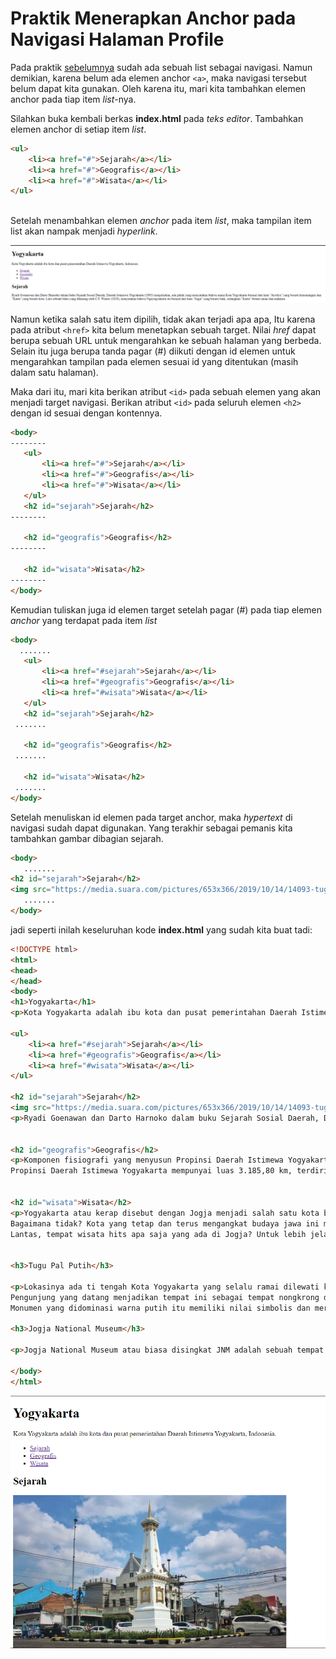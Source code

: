 # Praktik Menerapkan Anchor pada Navigasi Halaman Profile

Pada praktik [sebelumnya](https://github.com/adyuta447/learn-html-css/tree/main/3.%20Pendalaman%20HTML/5.%20Praktik%20Menambah%20List%20pada%20Halaman%20Profile) sudah ada sebuah list sebagai navigasi. Namun demikian, karena belum ada elemen anchor ```<a>```, maka navigasi tersebut belum dapat kita gunakan. Oleh karena itu, mari kita tambahkan elemen anchor pada tiap item <i>list</i>-nya.

Silahkan buka kembali berkas <b>index.html</b> pada <i>teks editor</i>. Tambahkan elemen anchor di setiap item <i>list</i>.

```html
<ul>
    <li><a href="#">Sejarah</a></li>
    <li><a href="#">Geografis</a></li>
    <li><a href="#">Wisata</a></li>
</ul>
 
```

Setelah menambahkan elemen <i>anchor</i> pada item <i>list</i>, maka tampilan item list akan nampak menjadi <i>hyperlink</i>.

![screenshot](https://github.com/adyuta447/learn-html-css/blob/main/3.%20Pendalaman%20HTML/img/2022-03-16_22-18.png)

Namun ketika salah satu item dipilih, tidak akan terjadi apa apa, Itu karena pada atribut ```<href>``` kita belum menetapkan sebuah target. Nilai <i>href</i> dapat berupa sebuah URL untuk mengarahkan ke sebuah halaman yang berbeda. Selain itu juga berupa tanda pagar (#) diikuti dengan id elemen untuk mengarahkan tampilan pada elemen sesuai id yang ditentukan (masih dalam satu halaman).

Maka dari itu, mari kita berikan atribut ```<id>``` pada sebuah elemen yang akan menjadi target navigasi. Berikan atribut ```<id>``` pada seluruh elemen ```<h2>``` dengan id sesuai dengan kontennya.

```html
<body>
--------
   <ul>
       <li><a href="#">Sejarah</a></li>
       <li><a href="#">Geografis</a></li>
       <li><a href="#">Wisata</a></li>
   </ul>
   <h2 id="sejarah">Sejarah</h2>
--------
 
   <h2 id="geografis">Geografis</h2>
--------
 
   <h2 id="wisata">Wisata</h2>
--------
</body>
```
Kemudian tuliskan juga id elemen target setelah pagar (#) pada tiap elemen <i>anchor</i> yang terdapat pada item <i>list</i>

```html
<body>
  .......
   <ul>
       <li><a href="#sejarah">Sejarah</a></li>
       <li><a href="#geografis">Geografis</a></li>
       <li><a href="#wisata">Wisata</a></li>
   </ul>
   <h2 id="sejarah">Sejarah</h2>
 .......
 
   <h2 id="geografis">Geografis</h2>
 .......
 
   <h2 id="wisata">Wisata</h2>
 .......
</body>
```
Setelah menuliskan id elemen pada target anchor, maka <i>hypertext</i> di navigasi sudah dapat digunakan. Yang terakhir sebagai pemanis kita tambahkan gambar dibagian sejarah.

```html
<body>
   .......
<h2 id="sejarah">Sejarah</h2>
<img src="https://media.suara.com/pictures/653x366/2019/10/14/14093-tugu-pal-putih-atau-tugu-yogyakarta-suaraeleonora-pew.jpg" alt="sejarah">
   .......
</body>
```

jadi seperti inilah keseluruhan kode <b>index.html</b> yang sudah kita buat tadi:

```html
<!DOCTYPE html>
<html>
<head>
</head>
<body>
<h1>Yogyakarta</h1>
<p>Kota Yogyakarta adalah ibu kota dan pusat pemerintahan Daerah Istimewa Yogyakarta, Indonesia.</p> 

<ul>
    <li><a href="#sejarah">Sejarah</a></li>
    <li><a href="#geografis">Geografis</a></li>
    <li><a href="#wisata">Wisata</a></li>
</ul>
 
<h2 id="sejarah">Sejarah</h2>
<img src="https://media.suara.com/pictures/653x366/2019/10/14/14093-tugu-pal-putih-atau-tugu-yogyakarta-suaraeleonora-pew.jpg" alt="sejarah">
<p>Ryadi Goenawan dan Darto Harnoko dalam buku Sejarah Sosial Daerah, Daerah Istimewa Yogyakarta (1993) menjelaskan, ada pihak yang menyatakan bahwa nama Kota Yogyakarta berasal dari kata "Ayodya" yang berarti kemenangan dan "Karta" yang berarti kota. Lalu sebuah buku yang dikarang oleh C.F. Winter (1928), menyatakan bahwa Ngayogyakarta itu berasal dari kata "Jogja" yang berarti baik, sedangkan "Karta" berarti aman dan makmur.</p>
 
 
<h2 id="geografis">Geografis</h2>
<p>Komponen fisiografi yang menyusun Propinsi Daerah Istimewa Yogyakarta terdiri dari 4 (empat) satuan fisiografis yaitu Satuan Pegunungan Selatan (Dataran Tinggi Karst) dengan ketinggian tempat berkisar antara 150 - 700 meter, Satuan Gunungapi Merapi dengan ketinggian tempat berkisar antara 80 - 2.911 meter, Satuan Dataran Rendah yang membentang antara Pegunungan Selatan dan Pegunungan Kulonprogo pada ketinggian 0 - 80 meter, dan Pegunungan Kulonprogo dengan ketinggian hingga 572 meter.
Propinsi Daerah Istimewa Yogyakarta mempunyai luas 3.185,80 km, terdiri dari 4 kabupaten dan 1 Kota, yaitu Kota Yogyakarta, Kabupaten Sleman, Kabupaten Bantul, Kabupaten Gunungkidul, dan Kabupaten Kulonprogo. Setiap kabupaten/kota mempunyai kondisi fisik yang berbeda sehingga potensi alam yang tersedia juga tidak sama. Perbedaan kondisi fisik ini ikut menentukan dalam rencana pengembangan daerah.</p>
 
 
<h2 id="wisata">Wisata</h2>
<p>Yogyakarta atau kerap disebut dengan Jogja menjadi salah satu kota besar di Provinsi Daerah Istimewa Yogyakarta yang tidak pernah sepi.
Bagaimana tidak? Kota yang tetap dan terus mengangkat budaya jawa ini menghadirkan banyak tempat wisata yang menjadi daya tarik. Tempat wisata yang ada pun tergolong hits dan instagramable, sehingga banyak anak muda yang menjadikan kota ini destinasi wisata wajib dikunjungi.
Lantas, tempat wisata hits apa saja yang ada di Jogja? Untuk lebih jelasnya, simak ulasan berikut ini.</p>
 
 
<h3>Tugu Pal Putih</h3>

<p>Lokasinya ada ti tengah Kota Yogyakarta yang selalu ramai dilewati kendaraan. Jaraknya dari Malioboro adalah 1 - 2 kilometer(km) dan dapat ditemput dengan jalan kaki mulai dari 15 menit.
Pengunjung yang datang menjadikan tempat ini sebagai tempat nongkrong dan berfoto.
Monumen yang didominasi warna putih itu memiliki nilai simbolis dan merupakan bangunan yang menghubungkan Pantai Parangtritis, Panggung Krapyak, Keraton Yogyakarta, dan Gunung Merapi.</p> 
 
<h3>Jogja National Museum</h3>

<p>Jogja National Museum atau biasa disingkat JNM adalah sebuah tempat wisata sejarah yang ada dekat kawasan Malioboro.  Jaraknya dari Malioboro adalah 2 km dengan waktu berkendara kira-kira 11 menit.  Museum ini dulunya adalah area kompleks gedung Akademi Seni Rupa Indonesia (ASRI) dan Fakultas Seni Rupa dan Desain (FSRD) yang kini sudah berdiri sendiri menjadi Institut Seni Indonesia (ISI) Yogyakarta. Setelah bertahun-tahun tak terurus gedung ini akhirnya dijadikan museum pada tahun 2006 dan digunakan untuk ruang aktivitas seni dan budaya untuk publik.</p>

</body>
</html>

```

![screenshot](https://github.com/adyuta447/learn-html-css/blob/main/3.%20Pendalaman%20HTML/img/2022-03-16_23-38.png)